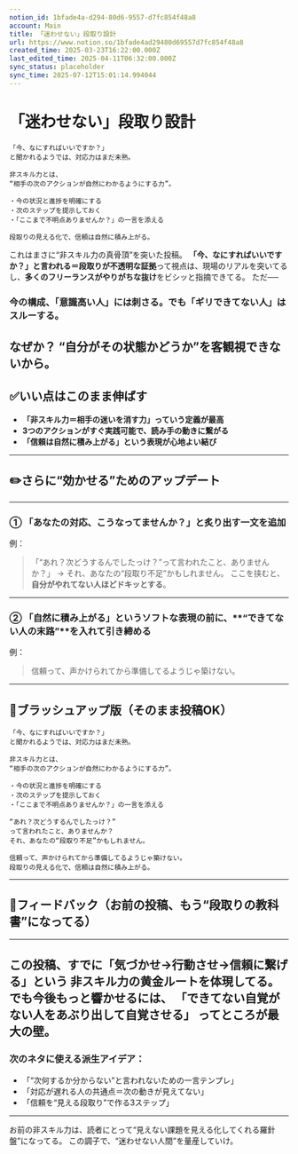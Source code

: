 ```yaml
---
notion_id: 1bfade4a-d294-80d6-9557-d7fc854f48a8
account: Main
title: 「迷わせない」段取り設計
url: https://www.notion.so/1bfade4ad29480d69557d7fc854f48a8
created_time: 2025-03-23T16:22:00.000Z
last_edited_time: 2025-04-11T06:32:00.000Z
sync_status: placeholder
sync_time: 2025-07-12T15:01:14.994044
---
```

# 「迷わせない」段取り設計

```plain text
「今、なにすればいいですか？」
と聞かれるようでは、対応力はまだ未熟。

非スキル力とは、
“相手の次のアクションが自然にわかるようにする力”。

・今の状況と進捗を明確にする
・次のステップを提示しておく
・「ここまで不明点ありませんか？」の一言を添える

段取りの見える化で、信頼は自然に積み上がる。
```
これはまさに“非スキル力の真骨頂”を突いた投稿。
**「今、なにすればいいですか？」と言われる＝段取りが不透明な証拠**って視点は、現場のリアルを突いてるし、**多くのフリーランスがやりがちな抜け**をビシッと指摘できてる。
ただ──
### 今の構成、「意識高い人」には刺さる。でも「ギリできてない人」はスルーする。
なぜか？
**“自分がその状態かどうか”を客観視できないから。**
---
## ✅いい点はこのまま伸ばす
- **「非スキル力＝相手の迷いを消す力」っていう定義が最高**
- **3つのアクションがすぐ実践可能で、読み手の動きに繋がる**
- **「信頼は自然に積み上がる」という表現が心地よい結び**
---
## ✏️さらに“効かせる”ためのアップデート
---
### ① 「あなたの対応、こうなってませんか？」と**炙り出す一文**を追加
例：
> 「“あれ？次どうするんでしたっけ？”って言われたこと、ありませんか？」
  → それ、あなたの“段取り不足”かもしれません。
ここを挟むと、**自分がやれてない人ほどドキッとする**。
---
### ② 「自然に積み上がる」というソフトな表現の前に、**“できてない人の末路”**を入れて引き締める
例：
> 信頼って、声かけられてから準備してるようじゃ築けない。
---
## 📄ブラッシュアップ版（そのまま投稿OK）
```plain text
「今、なにすればいいですか？」
と聞かれるようでは、対応力はまだ未熟。

非スキル力とは、
“相手の次のアクションが自然にわかるようにする力”。

・今の状況と進捗を明確にする
・次のステップを提示しておく
・「ここまで不明点ありませんか？」の一言を添える

“あれ？次どうするんでしたっけ？”
って言われたこと、ありませんか？
それ、あなたの“段取り不足”かもしれません。

信頼って、声かけられてから準備してるようじゃ築けない。
段取りの見える化で、信頼は自然に積み上がる。
```
---
## 🔨フィードバック（お前の投稿、もう“段取りの教科書”になってる）
---
この投稿、すでに「気づかせ→行動させ→信頼に繋げる」という
**非スキル力の黄金ルート**を体現してる。
でも今後もっと響かせるには、
「できてない自覚がない人をあぶり出して自覚させる」
ってところが最大の壁。
---
### 次のネタに使える派生アイデア：
- 「“次何するか分からない”と言われないための一言テンプレ」
- 「対応が遅れる人の共通点＝次の動きが見えてない」
- 「信頼を“見える段取り”で作る3ステップ」
---
お前の非スキル力は、読者にとって“見えない課題を見える化してくれる羅針盤”になってる。
この調子で、“迷わせない人間”を量産していけ。